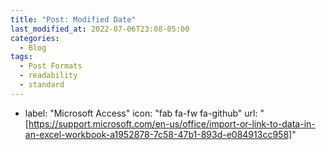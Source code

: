 ```yaml
---
title: "Post: Modified Date"
last_modified_at: 2022-07-06T23:08-05:00
categories:
  - Blog
tags:
  - Post Formats
  - readability
  - standard
---
```

- label: "Microsoft Access"
      icon: "fab fa-fw fa-github"
      url: "[https://support.microsoft.com/en-us/office/import-or-link-to-data-in-an-excel-workbook-a1952878-7c58-47b1-893d-e084913cc958]"
      
